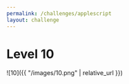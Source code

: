 ```yaml
---
permalink: /challenges/applescript
layout: challenge
---
```


# Level 10

![10]({{ "/images/10.png" | relative_url }})
